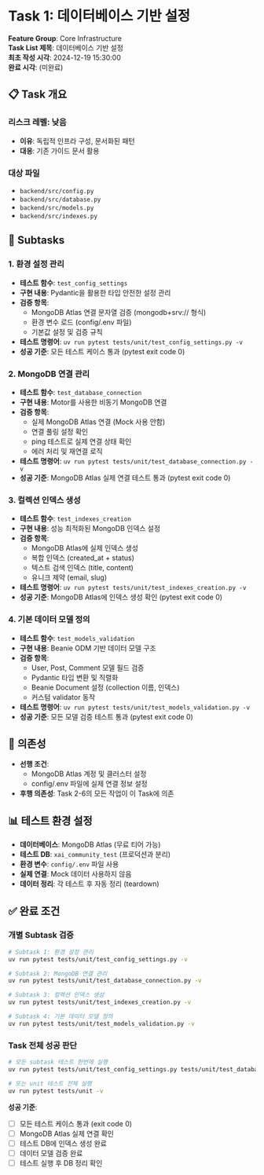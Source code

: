 # Task 1: 데이터베이스 기반 설정

**Feature Group**: Core Infrastructure  
**Task List 제목**: 데이터베이스 기반 설정  
**최초 작성 시각**: 2024-12-19 15:30:00  
**완료 시각**: (미완료)

## 📋 Task 개요

### 리스크 레벨: 낮음
- **이유**: 독립적 인프라 구성, 문서화된 패턴
- **대응**: 기존 가이드 문서 활용

### 대상 파일
- `backend/src/config.py`
- `backend/src/database.py`
- `backend/src/models.py`
- `backend/src/indexes.py`

## 🎯 Subtasks

### 1. 환경 설정 관리
- **테스트 함수**: `test_config_settings`
- **구현 내용**: Pydantic을 활용한 타입 안전한 설정 관리
- **검증 항목**: 
  - MongoDB Atlas 연결 문자열 검증 (mongodb+srv:// 형식)
  - 환경 변수 로드 (config/.env 파일)
  - 기본값 설정 및 검증 규칙
- **테스트 명령어**: `uv run pytest tests/unit/test_config_settings.py -v`
- **성공 기준**: 모든 테스트 케이스 통과 (pytest exit code 0)

### 2. MongoDB 연결 관리
- **테스트 함수**: `test_database_connection`
- **구현 내용**: Motor를 사용한 비동기 MongoDB 연결
- **검증 항목**: 
  - 실제 MongoDB Atlas 연결 (Mock 사용 안함)
  - 연결 풀링 설정 확인
  - ping 테스트로 실제 연결 상태 확인
  - 에러 처리 및 재연결 로직
- **테스트 명령어**: `uv run pytest tests/unit/test_database_connection.py -v`
- **성공 기준**: MongoDB Atlas 실제 연결 테스트 통과 (pytest exit code 0)

### 3. 컬렉션 인덱스 생성
- **테스트 함수**: `test_indexes_creation`
- **구현 내용**: 성능 최적화된 MongoDB 인덱스 설정
- **검증 항목**: 
  - MongoDB Atlas에 실제 인덱스 생성
  - 복합 인덱스 (created_at + status)
  - 텍스트 검색 인덱스 (title, content)
  - 유니크 제약 (email, slug)
- **테스트 명령어**: `uv run pytest tests/unit/test_indexes_creation.py -v`
- **성공 기준**: MongoDB Atlas에 인덱스 생성 확인 (pytest exit code 0)

### 4. 기본 데이터 모델 정의
- **테스트 함수**: `test_models_validation`
- **구현 내용**: Beanie ODM 기반 데이터 모델 구조
- **검증 항목**: 
  - User, Post, Comment 모델 필드 검증
  - Pydantic 타입 변환 및 직렬화
  - Beanie Document 설정 (collection 이름, 인덱스)
  - 커스텀 validator 동작
- **테스트 명령어**: `uv run pytest tests/unit/test_models_validation.py -v`
- **성공 기준**: 모든 모델 검증 테스트 통과 (pytest exit code 0)

## 🔗 의존성
- **선행 조건**: 
  - MongoDB Atlas 계정 및 클러스터 설정
  - config/.env 파일에 실제 연결 정보 설정
- **후행 의존성**: Task 2-6의 모든 작업이 이 Task에 의존

## 📊 테스트 환경 설정
- **데이터베이스**: MongoDB Atlas (무료 티어 가능)
- **테스트 DB**: `xai_community_test` (프로덕션과 분리)
- **환경 변수**: `config/.env` 파일 사용
- **실제 연결**: Mock 데이터 사용하지 않음
- **데이터 정리**: 각 테스트 후 자동 정리 (teardown)

## ✅ 완료 조건

### 개별 Subtask 검증
```bash
# Subtask 1: 환경 설정 관리
uv run pytest tests/unit/test_config_settings.py -v

# Subtask 2: MongoDB 연결 관리  
uv run pytest tests/unit/test_database_connection.py -v

# Subtask 3: 컬렉션 인덱스 생성
uv run pytest tests/unit/test_indexes_creation.py -v

# Subtask 4: 기본 데이터 모델 정의
uv run pytest tests/unit/test_models_validation.py -v
```

### Task 전체 성공 판단
```bash
# 모든 subtask 테스트 한번에 실행
uv run pytest tests/unit/test_config_settings.py tests/unit/test_database_connection.py tests/unit/test_indexes_creation.py tests/unit/test_models_validation.py -v

# 또는 unit 테스트 전체 실행
uv run pytest tests/unit -v
```

**성공 기준**: 
- [ ] 모든 테스트 케이스 통과 (exit code 0)
- [ ] MongoDB Atlas 실제 연결 확인
- [ ] 테스트 DB에 인덱스 생성 완료
- [ ] 데이터 모델 검증 완료
- [ ] 테스트 실행 후 DB 정리 확인